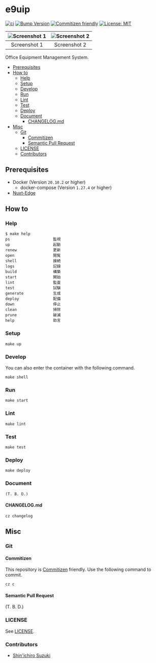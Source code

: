 # e9uip

[![ci](https://github.com/shin-sforzando/e9uip/workflows/ci/badge.svg)](https://github.com/shin-sforzando/e9uip/actions?query=workflow:ci)
[![Bump Version](https://github.com/shin-sforzando/e9uip/workflows/Bump%20Version/badge.svg)](https://github.com/shin-sforzando/e9uip/actions?query=workflow:%22Bump+Version%22)
[![Commitizen friendly](https://img.shields.io/badge/commitizen-friendly-brightgreen.svg)](http://commitizen.github.io/cz-cli/)
[![License: MIT](https://img.shields.io/badge/License-MIT-blue.svg)](https://opensource.org/licenses/MIT)

|![Screenshot 1](https://placehold.jp/32/3d4070/ffffff/720x480.png?text=Screenshot%201)|![Screenshot 2](https://placehold.jp/32/703d40/ffffff/720x480.png?text=Screenshot%202)|
|:---:|:---:|
|Screenshot 1|Screenshot 2|

Office Equipment Management System.

- [Prerequisites](#prerequisites)
- [How to](#how-to)
  - [Help](#help)
  - [Setup](#setup)
  - [Develop](#develop)
  - [Run](#run)
  - [Lint](#lint)
  - [Test](#test)
  - [Deploy](#deploy)
  - [Document](#document)
    - [CHANGELOG.md](#changelogmd)
- [Misc](#misc)
  - [Git](#git)
    - [Commitizen](#commitizen)
    - [Semantic Pull Request](#semantic-pull-request)
  - [LICENSE](#license)
  - [Contributors](#contributors)

## Prerequisites

- Docker (Version `20.10.2` or higher)
  - docker-compose (Version `1.27.4` or higher)
- [Nuxt-Edge](https://www.npmjs.com/package/nuxt-edge)

## How to

### Help

```shell
$ make help
ps                   監視
up                   起動
renew                更新
open                 閲覧
shell                接続
logs                 記録
build                構築
start                開始
lint                 監査
test                 試験
generate             生成
deploy               配備
down                 停止
clean                掃除
prune                破滅
help                 助言
```

### Setup

```shell
make up
```

### Develop

You can also enter the container with the following command.

```shell
make shell
```

### Run

```shell
make start
```

### Lint

```shell
make lint
```

### Test

```shell
make test
```

### Deploy

```shell
make deploy
```

### Document

```shell
(T. B. D.)
```

#### CHANGELOG.md

```shell
cz changelog
```

## Misc

### Git

#### Commitizen

This repository is [Commitizen](https://commitizen.github.io/cz-cli/) friendly.
Use the following command to commit.

```shell
cz c
```

#### Semantic Pull Request

(T. B. D.)

### LICENSE

See [LICENSE](LICENSE).

### Contributors

- [Shin'ichiro Suzuki](https://github.com/shin-sforzando)

